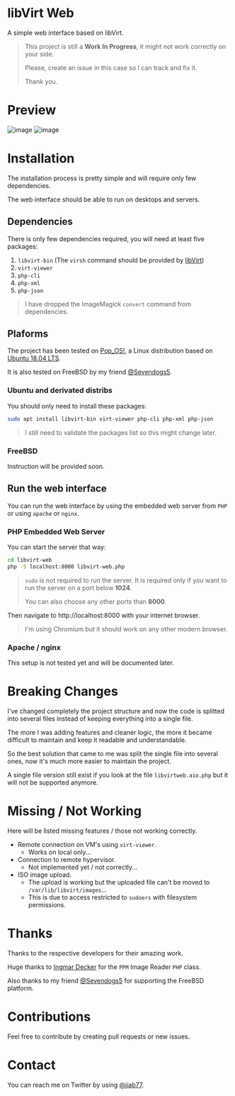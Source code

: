 # libVirt Web
A simple web interface based on libVirt.

> This project is still a **Work In Progress**, it might not work correctly on your side.
>
> Please, create an issue in this case so I can track and fix it.
>
> Thank you.

# Preview
![image](https://user-images.githubusercontent.com/9881407/66279294-ed9eb480-e8b0-11e9-8382-c6fa65313ee0.png)
![image](https://user-images.githubusercontent.com/9881407/66279362-4b330100-e8b1-11e9-9b65-b78164269978.png)

# Installation
The installation process is pretty simple and will require only few dependencies.

The web interface should be able to run on desktops and servers.

## Dependencies
There is only few dependencies required, you will need at least five packages:

 1. `libvirt-bin` (The `virsh` command should be provided by [libVirt](https://libvirt.org/))
 2. `virt-viewer`
 3. `php-cli`
 4. `php-xml`
 5. `php-json`

> I have dropped the ImageMagick `convert` command from dependencies.

## Plaforms
The project has been tested on [Pop_OS!](https://system76.com/pop), a Linux distribution based on [Ubuntu 18.04 LTS](https://wiki.ubuntu.com/BionicBeaver/ReleaseNotes).

It is also tested on FreeBSD by my friend [@Sevendogs5](https://twitter.com/Sevendogs5).

### Ubuntu and derivated distribs
You should only need to install these packages:

```bash
sudo apt install libvirt-bin virt-viewer php-cli php-xml php-json
```

> I still need to validate the packages list so this might change later.

### FreeBSD
Instruction will be provided soon.

## Run the web interface
You can run the web interface by using the embedded web server from `PHP` or using `apache` or `nginx`.

### PHP Embedded Web Server
You can start the server that way:

```bash
cd libvirt-web
php -S localhost:8000 libvirt-web.php
```

> `sudo` is not required to run the server. It is required only if you want to run the server on a port below **1024**.
>
> You can also choose any other ports than **8000**.

Then navigate to http://localhost:8000 with your internet browser.

> I'm using Chromium but it should work on any other modern browser.

### Apache / nginx
This setup is not tested yet and will be documented later.

# Breaking Changes
I've changed completely the project structure and now the code is splitted into several files instead of keeping everything into a single file.

The more I was adding features and cleaner logic, the more it became difficult to maintain and keep it readable and understandable.

So the best solution that came to me was split the single file into several ones, now it's much more easier to maintain the project.

A single file version still exist if you look at the file `libvirtweb.aio.php` but it will not be supported anymore.

# Missing / Not Working
Here will be listed missing features / those not working correctly.

 * Remote connection on VM's using `virt-viewer`.
   * Works on local only...
 * Connection to remote hypervisor.
   * Not implemented yet / not correctly...
 * ISO image upload.
   * The upload is working but the uploaded file can't be moved to `/var/lib/libvirt/images`...
   * This is due to access restricted to `sudoers` with filesystem permissions.

# Thanks
Thanks to the respective developers for their amazing work.

Huge thanks to [Ingmar Decker](http://www.webdecker.de) for the `PPM` Image Reader `PHP` class.

Also thanks to my friend [@Sevendogs5](https://twitter.com/Sevendogs5) for supporting the FreeBSD platform.

# Contributions
Feel free to contribute by creating pull requests or new issues.

# Contact
You can reach me on Twitter by using [@jiab77](https://twitter.com/jiab77).
